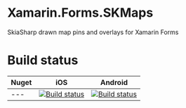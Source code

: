 # Xamarin.Forms.SKMaps
SkiaSharp drawn map pins and overlays for Xamarin Forms

# Build status
|  Nuget | iOS | Android |
| ------------- | ------------- | ------------- |
| --- | [![Build status](https://build.appcenter.ms/v0.1/apps/0f6577e2-2c35-4491-97b1-e0b0671d5b23/branches/master/badge)](https://appcenter.ms)  | [![Build status](https://build.appcenter.ms/v0.1/apps/f5d64264-dee5-4b06-bfa4-a5fab2633624/branches/master/badge)](https://appcenter.ms)  |
 
 
